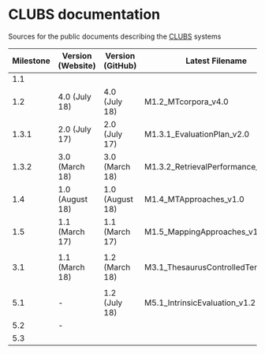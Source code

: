 # CLUBS documentation
Sources for the public documents describing the [CLUBS](https://www.clubs-project.eu) systems

| Milestone | Version (Website) | Version (GitHub) | Latest Filename                    | Public? | Completed? |
|-----------|-------------------|------------------|------------------------------------|---------|------------|
| 1.1       |                   |                  |                                    | yes     | no         |
| 1.2       | 4.0 (July 18)     | 4.0 (July 18)    | M1.2_MTcorpora_v4.0                | yes     | yes        |
| 1.3.1     | 2.0 (July 17)     | 2.0 (July 17)    | M1.3.1_EvaluationPlan_v2.0         | yes     | yes        |
| 1.3.2     | 3.0 (March 18)    | 3.0 (March 18)   | M1.3.2_RetrievalPerformance_v3.0   | yes     | yes        |
| 1.4       | 1.0 (August 18)   | 1.0 (August 18)  | M1.4_MTApproaches_v1.0             | yes     | yes         |
| 1.5       | 1.1 (March 17)    | 1.1 (March 17)   | M1.5_MappingApproaches_v1.1        | yes     | yes        |
|           |                   |                  |                                    |         |            |
| 3.1       | 1.1 (March 18)    | 1.2 (March 18)   | M3.1_ThesaurusControlledTerms_v1.2 | yes     | no         |
|           |                   |                  |                                    |         |            |
| 5.1       | -                 | 1.2 (July 18)    | M5.1_IntrinsicEvaluation_v1.2      | no      | no         |
| 5.2       | -                 |                  |                                    | no      | no         |
| 5.3       |                   |                  |                                    | yes     | no         |
